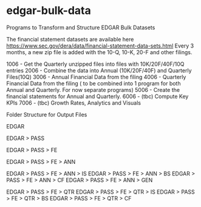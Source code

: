 # edgar-bulk-data
Programs to Transform and Structure EDGAR Bulk Datasets

The financial statement datasets are available here
https://www.sec.gov/dera/data/financial-statement-data-sets.html 
Every 3 months, a new zip file is added with the 10-Q, 10-K, 20-F and other filings.

1006 - Get the Quarterly unzipped files into files with 10K/20F/40F/10Q entries
2006 - Combine the data into Annual (10K/20F/40F) and Quarterly Files(10Q)
3006 - Annual Financial Data from the filing
4006 - Quarterly Financial Data from the filing ( to be combined into 1 program for both Annual and Quarterly. For now separate programs)
5006 - Create the financial statements for Annual and Quarterly.
6006 - (tbc) Compute Key KPIs
7006 - (tbc) Growth Rates, Analytics and Visuals

Folder Structure for Output Files

EDGAR 

EDGAR > PASS 

EDGAR > PASS > FE 

EDGAR > PASS > FE > ANN

EDGAR > PASS > FE > ANN > IS
EDGAR > PASS > FE > ANN > BS
EDGAR > PASS > FE > ANN > CF
EDGAR > PASS > FE > ANN > GEN

EDGAR > PASS > FE > QTR
EDGAR > PASS > FE > QTR > IS
EDGAR > PASS > FE > QTR > BS
EDGAR > PASS > FE > QTR > CF

